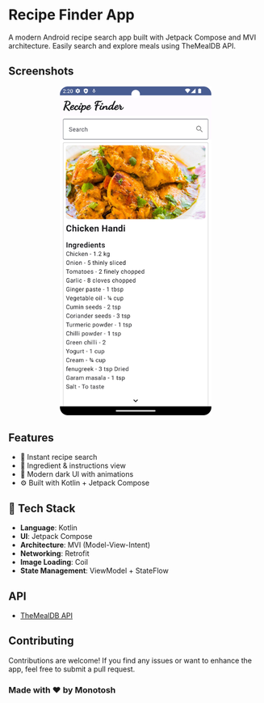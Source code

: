 # Recipe Finder App

A modern Android recipe search app built with Jetpack Compose and MVI architecture. Easily search and explore meals using TheMealDB API.

## Screenshots

<p align="center">
  <img src="screenshot.png" alt="Screenshot 1" width="300" />
</p>

## Features

- 🔎 Instant recipe search
- 🍳 Ingredient & instructions view
- 🎨 Modern dark UI with animations
- ⚙️ Built with Kotlin + Jetpack Compose

## 🔧 Tech Stack

- **Language**: Kotlin
- **UI**: Jetpack Compose
- **Architecture**: MVI (Model-View-Intent)
- **Networking**: Retrofit
- **Image Loading**: Coil
- **State Management**: ViewModel + StateFlow

## API
- [TheMealDB API](https://themealdb.com/)


## Contributing

Contributions are welcome!
If you find any issues or want to enhance the app, feel free to submit a pull request.

### Made with ❤️ by Monotosh
